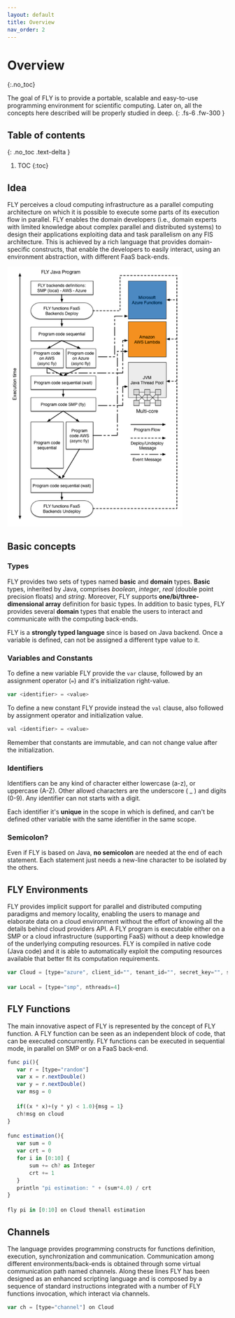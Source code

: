 ```yaml
---
layout: default
title: Overview
nav_order: 2
---
```


# Overview
{:.no_toc}

The goal of FLY is to provide a portable, scalable and easy-to-use programming environment for scientific computing.
Later on, all the concepts here described will be properly studied in deep.
{: .fs-6 .fw-300 }

## Table of contents
{: .no_toc .text-delta }

1. TOC 
{:toc}

## Idea

FLY perceives a cloud computing infrastructure as a
parallel computing architecture on which it is possible to execute some parts of its execution flow in parallel. FLY enables the domain developers (i.e., domain experts with
limited knowledge about complex parallel and distributed systems) to design their applications exploiting data and task parallelism on any FlS architecture. This is achieved
by a rich language that provides domain-specific constructs, that enable the developers
to easily interact, using an environment abstraction, with different FaaS back-ends.

<img src="../assets/img/workflow.png" width="400"/>

## Basic concepts

### Types

FLY provides two sets of types named __basic__ and __domain__ types. __Basic__ types, inherited
by Java, comprises _boolean_, _integer_, _real_ (double point precision floats) and _string_.
Moreover, FLY supports __one/bi/three-dimensional array__ definition for basic types. In
addition to basic types, FLY provides several __domain__ types that enable the users to
interact and communicate with the computing back-ends.

FLY is a __strongly typed language__ since is based on Java backend. Once a variable is defined, can not be assigned a different type value to it.

### Variables and Constants

To define a new variable FLY provide the `var` clause, followed by  an assignment operator (`=`) and it's initialization right-value.

```js
var <identifier> = <value>
```

To define a new constant FLY provide instead the `val` clause, also 
followed by assignment operator and initialization value.

```js
val <identifier> = <value>
```
Remember that constants are immutable, and can not change value after the initialization.

### Identifiers
Identifiers can be any kind of character either lowercase (a-z), or uppercase (A-Z). Other allowd characters are the underscore ( _ ) and digits (0-9).
Any identifier can not starts with a digit.

Each identifier it's __unique__ in the scope in which is defined, and can't be defined other variable with the same identifier in the same scope.

### Semicolon?

Even if FLY is based on Java, __no semicolon__ are needed at the end of each statement. Each statement just needs a new-line character to be isolated by the others.

## FLY Environments

FLY provides implicit support for parallel and distributed computing paradigms and
memory locality, enabling the users to manage and elaborate data on a cloud environment without the effort of knowing all the details behind cloud providers API. A FLY
program is executable either on a SMP or a cloud infrastructure (supporting FaaS) without a deep knowledge of the underlying computing resources.
FLY is compiled in native code (Java code) and it is able to automatically exploit
the computing resources available that better fit its computation requirements.

```js
var Cloud = [type="azure", client_id="", tenant_id="", secret_key="", subscription_id="", region="West Europe", language="python", nthreads=10, seconds=300]

var Local = [type="smp", nthreads=4]
```

## FLY Functions

The main innovative aspect of FLY is represented by the concept of FLY function. A FLY
function can be seen as an independent block of code, that can be executed concurrently. FLY functions can be executed in sequential mode, in parallel on SMP or on a
FaaS back-end.

```js
func pi(){	
   var r = [type="random"]
   var x = r.nextDouble()
   var y = r.nextDouble()
   var msg = 0
 
   if((x * x)+(y * y) < 1.0){msg = 1}
   ch!msg on cloud
}

func estimation(){
   var sum = 0
   var crt = 0
   for i in [0:10] {
       sum += ch? as Integer
       crt += 1
   }
   println "pi estimation: " + (sum*4.0) / crt
}

fly pi in [0:10] on Cloud thenall estimation
```

## Channels

The language provides programming constructs for functions definition, execution, synchronization and communication. Communication among different
environments/back-ends is obtained through some virtual communication path named
channels. Along these lines FLY has been designed as an enhanced scripting language
and is composed by a sequence of standard instructions integrated with a number of
FLY functions invocation, which interact via channels.

```js
var ch = [type="channel"] on Cloud
```

